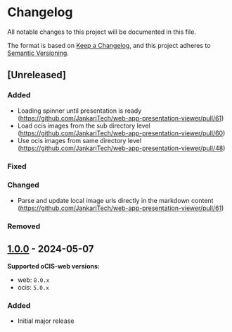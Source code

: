 # Changelog

All notable changes to this project will be documented in this file.

The format is based on [Keep a Changelog](https://keepachangelog.com/en/1.1.0/),
and this project adheres to [Semantic Versioning](https://semver.org/spec/v2.0.0.html).

## [Unreleased]

### Added

- Loading spinner until presentation is ready (https://github.com/JankariTech/web-app-presentation-viewer/pull/61)
- Load ocis images from the sub directory level (https://github.com/JankariTech/web-app-presentation-viewer/pull/60)
- Use ocis images from same directory level (https://github.com/JankariTech/web-app-presentation-viewer/pull/48)

### Fixed

### Changed

- Parse and update local image urls directly in the markdown content (https://github.com/JankariTech/web-app-presentation-viewer/pull/61)

### Removed

## [1.0.0] - 2024-05-07

[1.0.0]: https://github.com/JankariTech/web-app-presentation-viewer/releases/tag/v1.0.0

**Supported oCIS-web versions:**

- web: `8.0.x`
- ocis: `5.0.x`

### Added

- Initial major release
